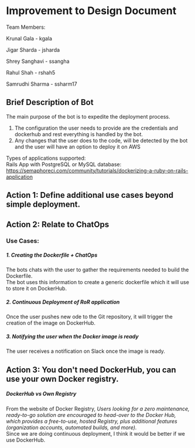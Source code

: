 # Improvement to Design Document

Team Members: 

Krunal Gala - kgala

Jigar Sharda - jsharda

Shrey Sanghavi - ssangha

Rahul Shah - rshah5

Samrudhi Sharma - ssharm17

## Brief Description of Bot<br/>

The main purpose of the bot is to expedite the deployment process. <br/>

1. The configuration the user needs to provide are the credentials and dockerhub and rest everything is handled by the bot.<br/>
2. Any changes that the user does to the code, will be detected by the bot and the user will have an option to deploy it on AWS<br/>

Types of applications supported:<br/>
Rails App with PostgreSQL or MySQL database: https://semaphoreci.com/community/tutorials/dockerizing-a-ruby-on-rails-application <br/>

## Action 1: Define additional use cases beyond simple deployment. <br/>
## Action 2: Relate to ChatOps

### Use Cases:
##### 1. Creating the Dockerfile + ChatOps
The bots chats with the user to gather the requirements needed to build the Dockerfile. <br/>
The bot uses this information to create a generic dockerfile which it will use to store it on DockerHub. <br/>

##### 2. Continuous Deployment of RoR application
Once the user pushes new ode to the Git repository, it will trigger the creation of the image on DockerHub. <br/>

##### 3. Notifying the user when the Docker image is ready
The user  receives a notification on Slack once the image is ready. <br/>


## Action 3: You don't need DockerHub, you can use your own Docker registry.<br/>

##### DockerHub vs Own Registry
From the website of Docker Registry,
*Users looking for a zero maintenance, ready-to-go solution are encouraged to head-over to the Docker Hub, which provides a free-to-use, hosted Registry, plus additional features (organization accounts, automated builds, and more).* <br/>
Since we are doing continuous deployment, I think it would be better if we use DockerHub. 


